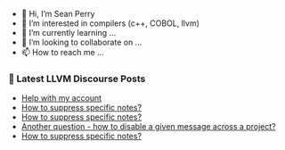 - 👋 Hi, I’m Sean Perry
- 👀 I’m interested in compilers (c++, COBOL, llvm)
- 🌱 I’m currently learning ...
- 💞️ I’m looking to collaborate on ...
- 📫 How to reach me ...

<!---
s66perry/s66perry is a ✨ special ✨ repository because its `README.md` (this file) appears on your GitHub profile.
You can click the Preview link to take a look at your changes.
--->
### 📕 Latest LLVM Discourse Posts

<!-- DISCOURSE-LLVM:START -->
- [Help with my account](https://discourse.llvm.org/t/help-with-my-account/86549#post_1)
- [How to suppress specific notes?](https://discourse.llvm.org/t/how-to-suppress-specific-notes/86541#post_8)
- [How to suppress specific notes?](https://discourse.llvm.org/t/how-to-suppress-specific-notes/86541#post_7)
- [Another question - how to disable a given message across a project?](https://discourse.llvm.org/t/another-question-how-to-disable-a-given-message-across-a-project/86546#post_1)
- [How to suppress specific notes?](https://discourse.llvm.org/t/how-to-suppress-specific-notes/86541#post_6)
<!-- DISCOURSE-LLVM:END -->

